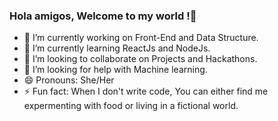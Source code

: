 ### Hola amigos, Welcome to my world !👋




- 🔭 I’m currently working on Front-End and Data Structure.
- 🌱 I’m currently learning ReactJs and NodeJs.
- 👯 I’m looking to collaborate on Projects and Hackathons.
- 🤔 I’m looking for help with Machine learning.
- 😄 Pronouns: She/Her
- ⚡ Fun fact: When I don't write code, You can either find me expermenting with food or living in a fictional world.


